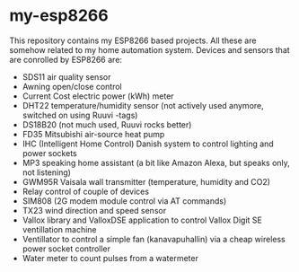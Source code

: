# my-esp8266
This repository contains my ESP8266 based projects. All these are somehow related to my home automation system. Devices and sensors that are conrolled by ESP8266 are:
- SDS11 air quality sensor
- Awning open/close control
- Current Cost electric power (kWh) meter
- DHT22 temperature/humidity sensor (not actively used anymore, switched on using Ruuvi -tags)
- DS18B20 (not much used, Ruuvi rocks better)
- FD35 Mitsubishi air-source heat pump
- IHC (Intelligent Home Control) Danish system to control lighting and power sockets
- MP3 speaking home assistant (a bit like Amazon Alexa, but speaks only, not listening)
- GWM95R Vaisala wall transmitter (temperature, humidity and CO2)
- Relay control of couple of devices
- SIM808 (2G modem module control via AT commands)
- TX23 wind direction and speed sensor
- Vallox library and ValloxDSE application to control Vallox Digit SE ventillation machine
- Ventillator to control a simple fan (kanavapuhallin) via a cheap wireless power socket controller
- Water meter to count pulses from a watermeter

